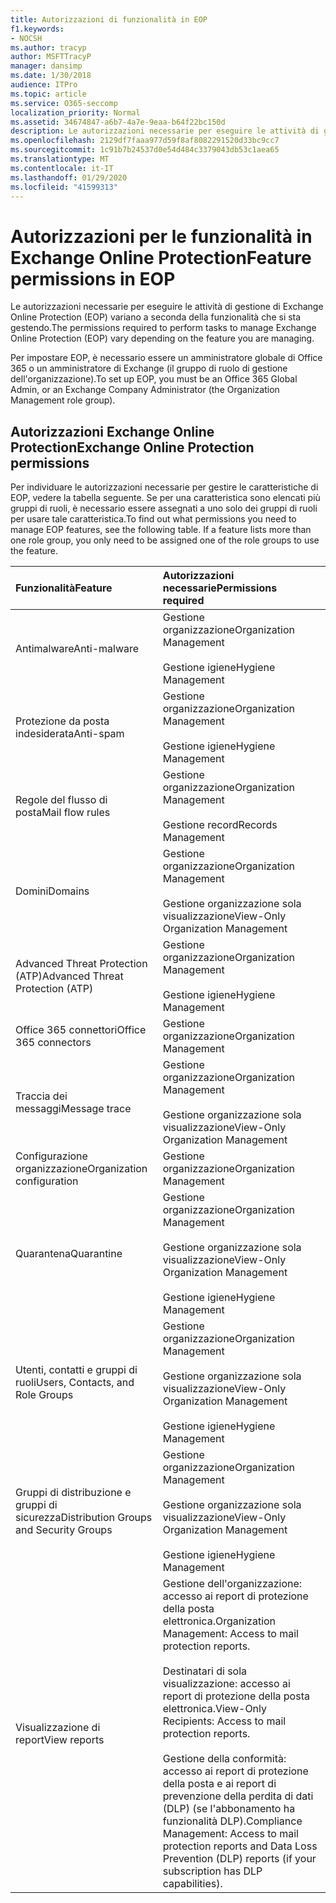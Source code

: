 ```yaml
---
title: Autorizzazioni di funzionalità in EOP
f1.keywords:
- NOCSH
ms.author: tracyp
author: MSFTTracyP
manager: dansimp
ms.date: 1/30/2018
audience: ITPro
ms.topic: article
ms.service: O365-seccomp
localization_priority: Normal
ms.assetid: 34674847-a6b7-4a7e-9eaa-b64f22bc150d
description: Le autorizzazioni necessarie per eseguire le attività di gestione di Microsoft Exchange Online Protection (EOP) variano a seconda della funzionalità che si sta gestendo.
ms.openlocfilehash: 2129df7faaa977d59f8af8082291520d33bc9cc7
ms.sourcegitcommit: 1c91b7b24537d0e54d484c3379043db53c1aea65
ms.translationtype: MT
ms.contentlocale: it-IT
ms.lasthandoff: 01/29/2020
ms.locfileid: "41599313"
---
```

# <a name="feature-permissions-in-eop"></a><span data-ttu-id="d546f-103">Autorizzazioni per le funzionalità in Exchange Online Protection</span><span class="sxs-lookup"><span data-stu-id="d546f-103">Feature permissions in EOP</span></span>

<span data-ttu-id="d546f-104">Le autorizzazioni necessarie per eseguire le attività di gestione di Exchange Online Protection (EOP) variano a seconda della funzionalità che si sta gestendo.</span><span class="sxs-lookup"><span data-stu-id="d546f-104">The permissions required to perform tasks to manage Exchange Online Protection (EOP) vary depending on the feature you are managing.</span></span>

<span data-ttu-id="d546f-105">Per impostare EOP, è necessario essere un amministratore globale di Office 365 o un amministratore di Exchange (il gruppo di ruolo di gestione dell'organizzazione).</span><span class="sxs-lookup"><span data-stu-id="d546f-105">To set up EOP, you must be an Office 365 Global Admin, or an Exchange Company Administrator (the Organization Management role group).</span></span>

## <a name="exchange-online-protection-permissions"></a><span data-ttu-id="d546f-106">Autorizzazioni Exchange Online Protection</span><span class="sxs-lookup"><span data-stu-id="d546f-106">Exchange Online Protection permissions</span></span>

<span data-ttu-id="d546f-p101">Per individuare le autorizzazioni necessarie per gestire le caratteristiche di EOP, vedere la tabella seguente. Se per una caratteristica sono elencati più gruppi di ruoli, è necessario essere assegnati a uno solo dei gruppi di ruoli per usare tale caratteristica.</span><span class="sxs-lookup"><span data-stu-id="d546f-p101">To find out what permissions you need to manage EOP features, see the following table. If a feature lists more than one role group, you only need to be assigned one of the role groups to use the feature.</span></span>

|<span data-ttu-id="d546f-109">**Funzionalità**</span><span class="sxs-lookup"><span data-stu-id="d546f-109">**Feature**</span></span>|<span data-ttu-id="d546f-110">**Autorizzazioni necessarie**</span><span class="sxs-lookup"><span data-stu-id="d546f-110">**Permissions required**</span></span>|
|:-----|:-----|
|<span data-ttu-id="d546f-111">Antimalware</span><span class="sxs-lookup"><span data-stu-id="d546f-111">Anti-malware</span></span>|<span data-ttu-id="d546f-112">Gestione organizzazione</span><span class="sxs-lookup"><span data-stu-id="d546f-112">Organization Management</span></span> <br/><br/> <span data-ttu-id="d546f-113">Gestione igiene</span><span class="sxs-lookup"><span data-stu-id="d546f-113">Hygiene Management</span></span>|
|<span data-ttu-id="d546f-114">Protezione da posta indesiderata</span><span class="sxs-lookup"><span data-stu-id="d546f-114">Anti-spam</span></span>|<span data-ttu-id="d546f-115">Gestione organizzazione</span><span class="sxs-lookup"><span data-stu-id="d546f-115">Organization Management</span></span> <br/><br/> <span data-ttu-id="d546f-116">Gestione igiene</span><span class="sxs-lookup"><span data-stu-id="d546f-116">Hygiene Management</span></span>|
|<span data-ttu-id="d546f-117">Regole del flusso di posta</span><span class="sxs-lookup"><span data-stu-id="d546f-117">Mail flow rules</span></span>|<span data-ttu-id="d546f-118">Gestione organizzazione</span><span class="sxs-lookup"><span data-stu-id="d546f-118">Organization Management</span></span> <br/><br/> <span data-ttu-id="d546f-119">Gestione record</span><span class="sxs-lookup"><span data-stu-id="d546f-119">Records Management</span></span>|
|<span data-ttu-id="d546f-120">Domini</span><span class="sxs-lookup"><span data-stu-id="d546f-120">Domains</span></span>|<span data-ttu-id="d546f-121">Gestione organizzazione</span><span class="sxs-lookup"><span data-stu-id="d546f-121">Organization Management</span></span> <br/><br/> <span data-ttu-id="d546f-122">Gestione organizzazione sola visualizzazione</span><span class="sxs-lookup"><span data-stu-id="d546f-122">View-Only Organization Management</span></span>|
|<span data-ttu-id="d546f-123">Advanced Threat Protection (ATP)</span><span class="sxs-lookup"><span data-stu-id="d546f-123">Advanced Threat Protection (ATP)</span></span>|<span data-ttu-id="d546f-124">Gestione organizzazione</span><span class="sxs-lookup"><span data-stu-id="d546f-124">Organization Management</span></span> <br/><br/> <span data-ttu-id="d546f-125">Gestione igiene</span><span class="sxs-lookup"><span data-stu-id="d546f-125">Hygiene Management</span></span>|
|<span data-ttu-id="d546f-126">Office 365 connettori</span><span class="sxs-lookup"><span data-stu-id="d546f-126">Office 365 connectors</span></span>|<span data-ttu-id="d546f-127">Gestione organizzazione</span><span class="sxs-lookup"><span data-stu-id="d546f-127">Organization Management</span></span>|
|<span data-ttu-id="d546f-128">Traccia dei messaggi</span><span class="sxs-lookup"><span data-stu-id="d546f-128">Message trace</span></span>|<span data-ttu-id="d546f-129">Gestione organizzazione</span><span class="sxs-lookup"><span data-stu-id="d546f-129">Organization Management</span></span> <br/><br/> <span data-ttu-id="d546f-130">Gestione organizzazione sola visualizzazione</span><span class="sxs-lookup"><span data-stu-id="d546f-130">View-Only Organization Management</span></span>|
|<span data-ttu-id="d546f-131">Configurazione organizzazione</span><span class="sxs-lookup"><span data-stu-id="d546f-131">Organization configuration</span></span>|<span data-ttu-id="d546f-132">Gestione organizzazione</span><span class="sxs-lookup"><span data-stu-id="d546f-132">Organization Management</span></span>|
|<span data-ttu-id="d546f-133">Quarantena</span><span class="sxs-lookup"><span data-stu-id="d546f-133">Quarantine</span></span>|<span data-ttu-id="d546f-134">Gestione organizzazione</span><span class="sxs-lookup"><span data-stu-id="d546f-134">Organization Management</span></span> <br/><br/> <span data-ttu-id="d546f-135">Gestione organizzazione sola visualizzazione</span><span class="sxs-lookup"><span data-stu-id="d546f-135">View-Only Organization Management</span></span> <br/><br/> <span data-ttu-id="d546f-136">Gestione igiene</span><span class="sxs-lookup"><span data-stu-id="d546f-136">Hygiene Management</span></span>|
|<span data-ttu-id="d546f-137">Utenti, contatti e gruppi di ruoli</span><span class="sxs-lookup"><span data-stu-id="d546f-137">Users, Contacts, and Role Groups</span></span>|<span data-ttu-id="d546f-138">Gestione organizzazione</span><span class="sxs-lookup"><span data-stu-id="d546f-138">Organization Management</span></span> <br/><br/> <span data-ttu-id="d546f-139">Gestione organizzazione sola visualizzazione</span><span class="sxs-lookup"><span data-stu-id="d546f-139">View-Only Organization Management</span></span> <br/><br/> <span data-ttu-id="d546f-140">Gestione igiene</span><span class="sxs-lookup"><span data-stu-id="d546f-140">Hygiene Management</span></span>|
|<span data-ttu-id="d546f-141">Gruppi di distribuzione e gruppi di sicurezza</span><span class="sxs-lookup"><span data-stu-id="d546f-141">Distribution Groups and Security Groups</span></span>|<span data-ttu-id="d546f-142">Gestione organizzazione</span><span class="sxs-lookup"><span data-stu-id="d546f-142">Organization Management</span></span> <br/><br/> <span data-ttu-id="d546f-143">Gestione organizzazione sola visualizzazione</span><span class="sxs-lookup"><span data-stu-id="d546f-143">View-Only Organization Management</span></span> <br/><br/> <span data-ttu-id="d546f-144">Gestione igiene</span><span class="sxs-lookup"><span data-stu-id="d546f-144">Hygiene Management</span></span>|
|<span data-ttu-id="d546f-145">Visualizzazione di report</span><span class="sxs-lookup"><span data-stu-id="d546f-145">View reports</span></span>|<span data-ttu-id="d546f-146">Gestione dell'organizzazione: accesso ai report di protezione della posta elettronica.</span><span class="sxs-lookup"><span data-stu-id="d546f-146">Organization Management: Access to mail protection reports.</span></span> <br/><br/> <span data-ttu-id="d546f-147">Destinatari di sola visualizzazione: accesso ai report di protezione della posta elettronica.</span><span class="sxs-lookup"><span data-stu-id="d546f-147">View-Only Recipients: Access to mail protection reports.</span></span>  <br/><br/> <span data-ttu-id="d546f-148">Gestione della conformità: accesso ai report di protezione della posta e ai report di prevenzione della perdita di dati (DLP) (se l'abbonamento ha funzionalità DLP).</span><span class="sxs-lookup"><span data-stu-id="d546f-148">Compliance Management: Access to mail protection reports and Data Loss Prevention (DLP) reports (if your subscription has DLP capabilities).</span></span>|
